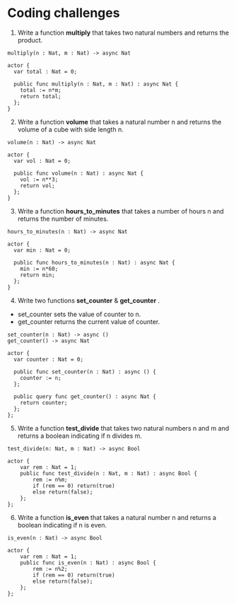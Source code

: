 # Coding challenges
1. Write a function **multiply** that takes two natural numbers and returns the product. 
```
multiply(n : Nat, m : Nat) -> async Nat
```

```
actor {
  var total : Nat = 0;

  public func multiply(n : Nat, m : Nat) : async Nat {
    total := n*m;
    return total;
  };
}
```
2. Write a function **volume** that takes a natural number n and returns the volume of a cube with side length n.
```
volume(n : Nat) -> async Nat
```
```
actor {
  var vol : Nat = 0;

  public func volume(n : Nat) : async Nat {
    vol := n**3;
    return vol;
  };
}
```

3. Write a function **hours_to_minutes** that takes a number of hours n and returns the number of minutes.
```
hours_to_minutes(n : Nat) -> async Nat
```
```
actor {
  var min : Nat = 0;

  public func hours_to_minutes(n : Nat) : async Nat {
    min := n*60;
    return min;
  };
}
```
4. Write two functions **set_counter** & **get_counter** .

- set_counter sets the value of counter to n.
- get_counter returns the current value of counter.
```
set_counter(n : Nat) -> async ()
get_counter() -> async Nat
```
```
actor {
  var counter : Nat = 0;

  public func set_counter(n : Nat) : async () {
    counter := n;
  };

  public query func get_counter() : async Nat {
    return counter;
  };
};
```
5. Write a function **test_divide** that takes two natural numbers n and m and returns a boolean indicating if n divides m.
```
test_divide(n: Nat, m : Nat) -> async Bool
```
```
actor {
    var rem : Nat = 1;
    public func test_divide(n : Nat, m : Nat) : async Bool {
        rem := n%m;
        if (rem == 0) return(true) 
        else return(false);
    };
};
```
6. Write a function **is_even** that takes a natural number n and returns a boolean indicating if n is even.
```
is_even(n : Nat) -> async Bool 
```
```
actor {
    var rem : Nat = 1;
    public func is_even(n : Nat) : async Bool {
        rem := n%2;
        if (rem == 0) return(true) 
        else return(false);
    };
};
```
